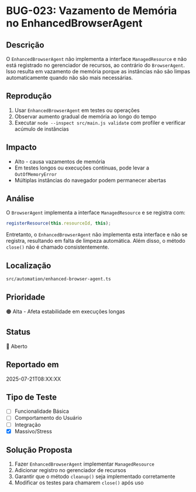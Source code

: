 # BUG-023: Vazamento de Memória no EnhancedBrowserAgent

## Descrição
O `EnhancedBrowserAgent` não implementa a interface `ManagedResource` e não está registrado no gerenciador de recursos, ao contrário do `BrowserAgent`. Isso resulta em vazamento de memória porque as instâncias não são limpas automaticamente quando não são mais necessárias.

## Reprodução
1. Usar `EnhancedBrowserAgent` em testes ou operações
2. Observar aumento gradual de memória ao longo do tempo
3. Executar `node --inspect src/main.js validate` com profiler e verificar acúmulo de instâncias

## Impacto
- Alto - causa vazamentos de memória
- Em testes longos ou execuções contínuas, pode levar a `OutOfMemoryError`
- Múltiplas instâncias do navegador podem permanecer abertas

## Análise
O `BrowserAgent` implementa a interface `ManagedResource` e se registra com:
```typescript
registerResource(this.resourceId, this);
```

Entretanto, o `EnhancedBrowserAgent` não implementa esta interface e não se registra, resultando em falta de limpeza automática. Além disso, o método `close()` não é chamado consistentemente.

## Localização
`src/automation/enhanced-browser-agent.ts`

## Prioridade
🟠 Alta - Afeta estabilidade em execuções longas

## Status
🔴 Aberto

## Reportado em
2025-07-21T08:XX:XX

## Tipo de Teste
- [ ] Funcionalidade Básica
- [ ] Comportamento do Usuário
- [ ] Integração
- [x] Massivo/Stress

## Solução Proposta
1. Fazer `EnhancedBrowserAgent` implementar `ManagedResource`
2. Adicionar registro no gerenciador de recursos
3. Garantir que o método `cleanup()` seja implementado corretamente
4. Modificar os testes para chamarem `close()` após uso
